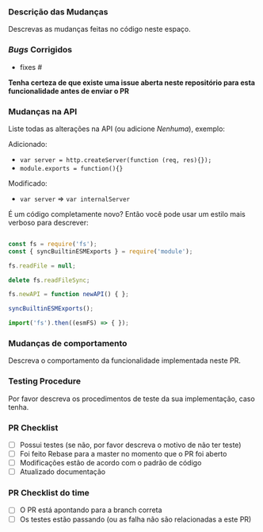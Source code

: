 ### Descrição das Mudanças ###

<!--
Primeiramente muito obrigado por sua contribuição, antes de abrir o PR tenha certeza de preencher todos os campos necessários, o não preenchimento dos campos pode resultar em um atraso para revisão do seu código ou até mesmo fechamento do PR.
-->

Descrevas as mudanças feitas no código neste espaço.

### *Bugs* Corrigidos ###

<!-- 
Se for mais de uma issue, liste seguindo o padrão. Copie e cole a estrutura do fixes, pois assim a Issue é fecheada quando o ocorrer o Merge do PR.
-->

- fixes #

**Tenha certeza de que existe uma issue aberta neste repositório para esta funcionalidade antes de enviar o PR**

### Mudanças na API ###

Liste todas as alterações na API (ou adicione *Nenhuma*), exemplo:

Adicionado:

- `var server = http.createServer(function (req, res){});`
- `module.exports = function(){}`

Modificado:

- `var server` => `var internalServer`

É um código completamente novo? Então você pode usar um estilo mais verboso para descrever:

```js

const fs = require('fs');
const { syncBuiltinESMExports } = require('module');

fs.readFile = null;

delete fs.readFileSync;

fs.newAPI = function newAPI() { };

syncBuiltinESMExports();

import('fs').then((esmFS) => { });

```

### Mudanças de comportamento ###

Descreva o comportamento da funcionalidade implementada neste PR.

### Testing Procedure ###

Por favor descreva os procedimentos de teste da sua implementação, caso tenha.

### PR Checklist ###
<!-- A ser preenchido por você -->

- [ ] Possui testes (se não, por favor descreva o motivo de não ter teste)
- [ ] Foi feito Rebase para a master no momento que o PR foi aberto
- [ ] Modificações estão de acordo com o padrão de código
- [ ] Atualizado documentação

### PR Checklist  do time ###
<!-- A ser preenchido por quem for revisar o código -->

- [ ] O PR está apontando para a branch correta
- [ ] Os testes estão passando (ou as falha não são relacionadas a este PR)
